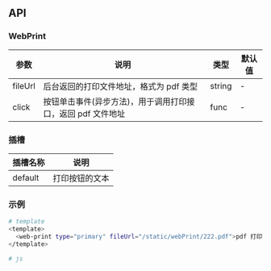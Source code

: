 ## API

### WebPrint

| 参数    | 说明                                                        | 类型   | 默认值 |
| ------- | ----------------------------------------------------------- | ------ | ------ |
| fileUrl | 后台返回的打印文件地址，格式为 pdf 类型                     | string | -      |
| click   | 按钮单击事件(异步方法)，用于调用打印接口，返回 pdf 文件地址 | func   | -      |

### 插槽

| 插槽名称 | 说明           |
| -------- | -------------- |
| default  | 打印按钮的文本 |

### 示例

```bash
# template
<template>
  <web-print type="primary" fileUrl="/static/webPrint/222.pdf">pdf 打印</web-print>
</template>

# js
```
